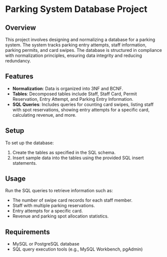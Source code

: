 
# Parking System Database Project

## Overview
This project involves designing and normalizing a database for a parking system. The system tracks parking entry attempts, staff information, parking permits, and card swipes. The database is structured in compliance with normalization principles, ensuring data integrity and reducing redundancy.

## Features
- **Normalization**: Data is organized into 3NF and BCNF.
- **Tables**: Decomposed tables include Staff, Staff Card, Permit Reservation, Entry Attempt, and Parking Entry Information.
- **SQL Queries**: Includes queries for counting card swipes, listing staff with spot reservations, showing entry attempts for a specific card, calculating revenue, and more.

## Setup
To set up the database:
1. Create the tables as specified in the SQL schema.
2. Insert sample data into the tables using the provided SQL insert statements.

## Usage
Run the SQL queries to retrieve information such as:
- The number of swipe card records for each staff member.
- Staff with multiple parking reservations.
- Entry attempts for a specific card.
- Revenue and parking spot allocation statistics.

## Requirements
- MySQL or PostgreSQL database
- SQL query execution tools (e.g., MySQL Workbench, pgAdmin)
